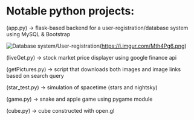 # Notable python projects:

(app.py) -> flask-based backend for a user-registration/database system using MySQL & Bootstrap

![Database system/User-registration](https://i.imgur.com/8o5FVs7.png)(https://i.imgur.com/Mth4Pg6.png)

(liveGet.py) -> stock market price displayer using google finance api

(getPictures.py) -> script that downloads both images and image links based on search query

(star_test.py) -> simulation of spacetime (stars and nightsky)

(game.py) -> snake and apple game using pygame module

(cube.py) -> cube constructed with open.gl
